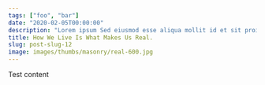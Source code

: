 ```yaml
---
tags: ["foo", "bar"]
date: "2020-02-05T00:00:00"
description: "Lorem ipsum Sed eiusmod esse aliqua mollit id et sit proident dolor nulla sed"
title: How We Live Is What Makes Us Real.
slug: post-slug-12
image: images/thumbs/masonry/real-600.jpg
---
```

Test content

